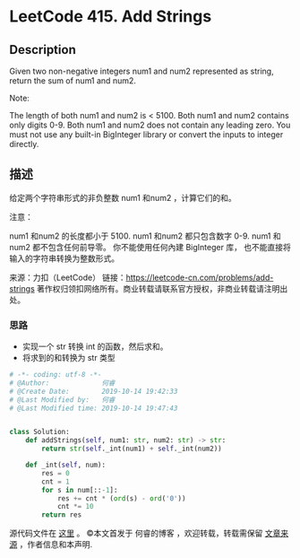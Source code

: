 # LeetCode 415. Add Strings

## Description

Given two non-negative integers num1 and num2 represented as string, return the sum of num1 and num2.

Note:

The length of both num1 and num2 is < 5100.
Both num1 and num2 contains only digits 0-9.
Both num1 and num2 does not contain any leading zero.
You must not use any built-in BigInteger library or convert the inputs to integer directly.

## 描述

给定两个字符串形式的非负整数 num1 和num2 ，计算它们的和。

注意：

num1 和num2 的长度都小于 5100.
num1 和num2 都只包含数字 0-9.
num1 和num2 都不包含任何前导零。
你不能使用任何內建 BigInteger 库， 也不能直接将输入的字符串转换为整数形式。

来源：力扣（LeetCode）
链接：https://leetcode-cn.com/problems/add-strings
著作权归领扣网络所有。商业转载请联系官方授权，非商业转载请注明出处。

### 思路

* 实现一个 str 转换 int 的函数，然后求和。
* 将求到的和转换为 str 类型

```py
# -*- coding: utf-8 -*-
# @Author:             何睿
# @Create Date:        2019-10-14 19:42:33
# @Last Modified by:   何睿
# @Last Modified time: 2019-10-14 19:47:43


class Solution:
    def addStrings(self, num1: str, num2: str) -> str:
        return str(self._int(num1) + self._int(num2))

    def _int(self, num):
        res = 0
        cnt = 1
        for s in num[::-1]:
            res += cnt * (ord(s) - ord('0'))
            cnt *= 10
        return res
```

源代码文件在 [这里](https://github.com/ruicore/Algorithm/blob/master/LeetCode/2019-10-14-415-Add-Strings.py) 。
©本文首发于 何睿的博客 ，欢迎转载，转载需保留 [文章来源](https://ruicore.cn/leetcode-415-add-strings/) ，作者信息和本声明.
